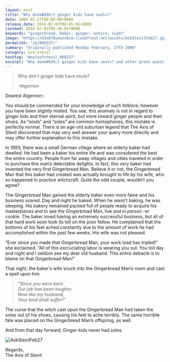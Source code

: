 ```yaml
---
layout: post
title: "Why don&#039;t ginger kids have souls?"
date: 2006-02-27T00:00:00+0000
release_date: 2016-02-03T08:45:01+0000
lastmod: 2016-02-03T08:46:02+0000
keywords: "gingerbread, baker, ginger, entire, night"
image: "https://d3e878vmunx8cm.cloudfront.net/assets/AskStevilFeb27.jpg"
permalink: "/p/060227/"
summary: "Originally published Monday February, 27th 2006"
category: ask-stevil
hashtag: "#axisofstevil_060227"
excerpt: "Why don&#039;t ginger kids have souls? and other great questions from Monday February, 27th 2006"
---
```


[p01]: https://d3e878vmunx8cm.cloudfront.net/assets/AskStevilFeb27.jpg "AskStevilFeb27"
> Why don't ginger kids have souls?
> 
> -Algernon

Dearest Algernon::

You should be commended for your knowledge of such folklore; however you have been slightly misled. You see, this anomaly is not in regard to ginger kids and their eternal spirit, but more toward ginger people and their shoes. As “souls” and “soles” are common homophones, this mistake is perfectly normal. There is an age-old suburban legend that The Axis of Stevil discovered that may very well answer your query more directly and may offer further explanation to this mistake. 

In 1893, there was a small German village where an elderly baker had dwelled. He had been a baker his entire life and was considered the best the entire country. People from far away villages and cities traveled in order to purchase this man’s delectable delights. In fact, this very baker had invented the very first Gingerbread Man. Believe it or not, the Gingerbread Man that this baker had created was actually brought to life by his wife, who so happened to practice witchcraft. Quite the odd couple, wouldn’t you agree?

The Gingerbread Man gained the elderly baker even more fame and his business soared. Day and night he baked. When he wasn’t baking, he was sleeping. His bakery remained packed full of people ready to acquire his masterpieces and to see the Gingerbread Man, live and in person -er cookie. The baker loved having an extremely successful business, but all of that hard work soon took its toll on the poor fellow. He complained that the bottoms of his feet ached constantly due to the amount of work he had accomplished within the past few weeks. His wife was not pleased.

“Ever since you made that Gingerbread Man, your work load has tripled!” she exclaimed. “All of this excruciating labor is wearing you out. You toil day and night and I seldom see my dear old husband. This entire debacle is to blame on that Gingerbread Man!”

That night, the baker’s wife snuck into the Gingerbread Man’s room and cast a spell upon him.

> *“Since you were born  
> Our job has been tougher.  
> Now like my husband,  
> Your kind shall suffer!”*

The curse that the witch cast upon the Gingerbread Man had taken the soles out of his shoes, causing his feet to ache terribly. The same horrible fate was placed on the Gingerbread Man’s offspring, as well.

And from that day forward, Ginger-kids never had soles.

![AskStevilFeb27][p01]

Regards,  
The Axis of Stevil
